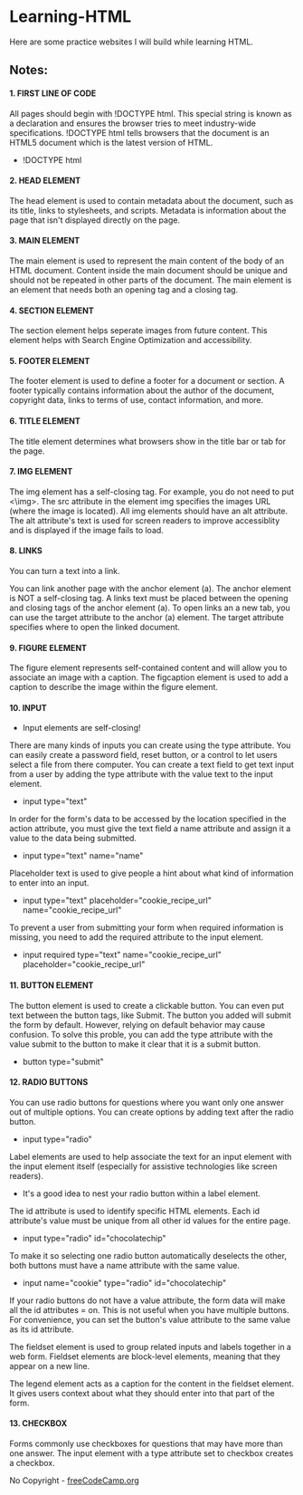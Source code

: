 # Learning-HTML
Here are some practice websites I will build while learning HTML.

## Notes: 
#### 1. FIRST LINE OF CODE
All pages should begin with !DOCTYPE html. This special string is known as a declaration and ensures the browser tries to meet industry-wide specifications.
!DOCTYPE html tells browsers that the document is an HTML5 document which is the latest version of HTML.
- !DOCTYPE html

#### 2. HEAD ELEMENT
The head element is used to contain metadata about the document, such as its title, links to stylesheets, and scripts. Metadata is information about the page that isn't displayed directly on the page.

#### 3. MAIN ELEMENT
The main element is used to represent the main content of the body of an HTML document. Content inside the main document should be unique and should not be repeated in other parts of the document.
The main element is an element that needs both an opening tag and a closing tag.

#### 4. SECTION ELEMENT
The section element helps seperate images from future content. This element helps with Search Engine Optimization and accessibility. 

#### 5. FOOTER ELEMENT
The footer element is used to define a footer for a document or section. A footer typically contains information about the author of the document, copyright data, links to terms of use, contact information, and more.

#### 6. TITLE ELEMENT
The title element determines what browsers show in the title bar or tab for the page.

#### 7. IMG ELEMENT
The img element has a self-closing tag. For example, you do not need to put <\img>.
The src attribute in the element img specifies the images URL (where the image is located). 
All img elements should have an alt attribute. The alt attribute's text is used for screen readers to improve accessiblity and is displayed if the image fails to load.

#### 8. LINKS
You can turn a text into a link.

You can link another page with the anchor element (a). The anchor element is NOT a self-closing tag.
A links text must be placed between the opening and closing tags of the anchor element (a).
To open links an a new tab, you can use the target attribute to the anchor (a) element. The target attribute specifies where to open the linked document. 

#### 9. FIGURE ELEMENT
The figure element represents self-contained content and will allow you to associate an image with a caption.
The figcaption element is used to add a caption to describe the image within the figure element.

#### 10. INPUT  
- Input elements are self-closing!

There are many kinds of inputs you can create using the type attribute. 
You can easily create a password field, reset button, or a control to let users select a file from there computer.
You can create a text field to get text input from a user by adding the type attribute with the value text to the input element.
- input type="text"

In order for the form's data to be accessed by the location specified in the action attribute, you must give the text field a name attribute and assign it a value to the data being submitted.
- input type="text" name="name"

Placeholder text is used to give people a hint about what kind of information to enter into an input. 
- input type="text" placeholder="cookie_recipe_url" name="cookie_recipe_url"

To prevent a user from submitting your form when required information is missing, you need to add the required attribute to the input element.
- input required type="text" name="cookie_recipe_url" placeholder="cookie_recipe_url"

#### 11. BUTTON ELEMENT
The button element is used to create a clickable button. You can even put text between the button tags, like Submit.
The button you added will submit the form by default. However, relying on default behavior may cause confusion. 
To solve this proble, you can add the type attribute with the value submit to the button to make it clear that it is a submit button.
- button type="submit"

#### 12. RADIO BUTTONS
You can use radio buttons for questions where you want only one answer out of multiple options. You can create options by adding text after the radio button. 
- input type="radio"

Label elements are used to help associate the text for an input element with the input element itself (especially for assistive technologies like screen readers).
- It's a good idea to nest your radio button within a label element.

The id attribute is used to identify specific HTML elements. Each id attribute's value must be unique from all other id values for the entire page.
- input type="radio" id="chocolatechip"

To make it so selecting one radio button automatically deselects the other, both buttons must have a name attribute with the same value.
- input name="cookie" type="radio" id="chocolatechip"

If your radio buttons do not have a value attribute, the form data will make all the id attributes = on. This is not useful when you have multiple buttons. For convenience, you can set the button's value attribute to the same value as its id attribute.

The fieldset element is used to group related inputs and labels together in a web form. Fieldset elements are block-level elements, meaning that they appear on a new line.

The legend element acts as a caption for the content in the fieldset element. It gives users context about what they should enter into that part of the form.

#### 13. CHECKBOX

Forms commonly use checkboxes for questions that may have more than one answer. The input element with a type attribute set to checkbox creates a checkbox.

 <p>No Copyright - <a href="https://www.freecodecamp.org">freeCodeCamp.org</a></p>
